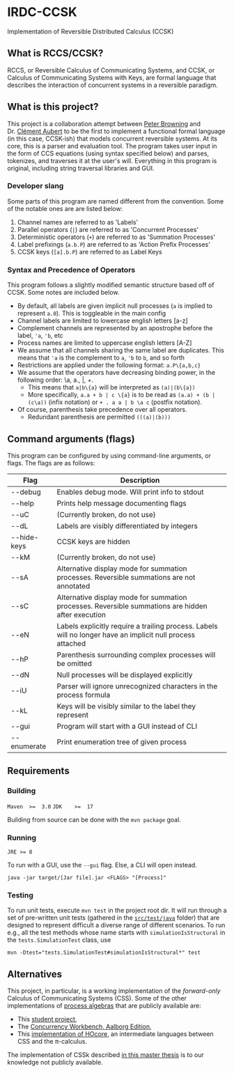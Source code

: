 # IRDC-CCSK

Implementation of Reversible Distributed Calculus (CCSK)


## What is RCCS/CCSK?

RCCS, or Reversible Calculus of Communicating Systems, and CCSK, or Calculus of Communicating Systems with Keys, are formal language that describes the interaction of concurrent systems in a reversible paradigm.

## What is this project?

This project is a collaboration attempt between [Peter Browning](https://petech.me/) and Dr. [Clément Aubert](https://spots.augusta.edu/caubert/) to be the first to implement a functional formal language (in this case, CCSK-ish) that models concurrent reversible systems.
At its core, this is a parser and evaluation tool. The program takes user input in the form of CCS equations (using syntax specified below) and parses, tokenizes, and traverses it at the user's will.
Everything in this program is original, including string traversal libraries and GUI.


### Developer slang

Some parts of this program are named different from the convention. Some of the notable ones are are listed below:

1. Channel names are referred to as 'Labels'
2. Parallel operators (`|`) are referred to as 'Concurrent Processes'
3. Deterministic operators (`+`) are referred to as 'Summation Processes'
4. Label prefixings (`a.b.P`) are referred to as 'Action Prefix Processes'
5. CCSK keys (`[a].b.P`) are referred to as Label Keys

### Syntax and Precedence of Operators

This program follows a slightly modified semantic structure based off of CCSK. Some notes are included below.
- By default, all labels are given implicit null processes (`a` is implied to represent `a.0`). This is toggleable in the main config
- Channel labels are limited to lowercase english letters [a-z]
- Complement channels are represented by an apostrophe before the label, `'a`, `'b`, etc
- Process names are limited to uppercase english letters [A-Z]
- We assume that all channels sharing the same label are duplicates. This means that `'a` is the complement to `a`, `'b` to `b`, and so forth
- Restrictions are applied under the following format: `a.P\{a,b,c}`
- We assume that the operators have decreasing binding power, in the following order: \a, a., |, +.
  - This means that `a|b\{a}` will be interpreted as `(a)|(b\{a})`
  - More specifically, `a.a + b | c \{a}` is to be read as `(a.a) + (b | (c\a))` (infix notation) or `+ . a a | b \a c`  (postfix notation).
- Of course, parenthesis take precedence over all operators.
  - Redundant parenthesis are permitted `(((a)|(b)))`

## Command arguments (flags)

This program can be configured by using command-line arguments, or flags. The flags are as follows:

| **Flag**    	  | **Description**                                                                                            	 |
|-----------------|--------------------------------------------------------------------------------------------------------------|
| --debug     	  | Enables debug mode. Will print info to stdout                                                              	 |
| --help      	  | Prints help message documenting flags                                                                      	 |
| --uC        	  | (Currently broken, do not use)                                                                             	 |
| --dL        	  | Labels are visibly differentiated by integers                                                              	 |
| --hide-keys 	  | CCSK keys are hidden                                                                                       	 |
| --kM        	  | (Currently broken, do not use)                                                                             	 |
| --sA        	  | Alternative display mode for summation processes. Reversible summations are not annotated                  	 |
| --sC        	  | Alternative display mode for summation processes. Reversible summations are hidden after execution         	 |
| --eN        	  | Labels explicitly require a trailing process. Labels will no longer have an implicit null process attached 	 |
| --hP        	  | Parenthesis surrounding complex processes will be omitted                                                  	 |
| --dN        	  | Null processes will be displayed explicitly                                                                	 |
| --iU        	  | Parser will ignore unrecognized characters in the process formula                                          	 |
| --kL        	  | Keys will be visibly similar to the label they represent                                                   	 |
| --gui       	  | Program will start with a GUI instead of CLI                                                               	 |
| --enumerate  	 | Print enumeration tree of given process                                                                    	 |


## Requirements

### Building
`Maven  >=  3.0`
`JDK    >=  17`

Building from source can be done with the `mvn package` goal.

### Running

`JRE >= 8`

To run with a GUI, use the `--gui` flag. Else, a CLI will open instead.

```
java -jar target/[Jar file].jar <FLAGS> "[Process]"
```

### Testing

To run unit tests, execute `mvn test` in the project root dir.
It will run through a set of pre-written unit tests (gathered in the [`src/test/java`](src/test/java) folder) that are designed to represent difficult a diverse range of different scenarios.
To run e.g., all the test methods whose name starts with `simulationIsStructural` in the `tests.SimulationTest` class, use

```
mvn -Dtest="tests.SimulationTest#simulationIsStructural*" test
```

## Alternatives

This project, in particular, is a working implementation of the _forward-only_ Calculus of Communicating Systems (CSS).
Some of the other implementations of [process algebras](https://en.wikipedia.org/wiki/Process_calculus) that are publicly available are:

- This [student project](https://github.com/ComputerScience-Projects/Calculus-of-Communicating-Systems),
- The [Concurrency Workbench, Aalborg Edition](http://caal.cs.aau.dk/),
- This [implementation of HOcore](https://people.rennes.inria.fr/Alan.Schmitt/research/hocore/), an intermediate languages between CSS and the π-calculus.

The implementation of CSSk described [in this master thesis](https://leicester.figshare.com/articles/thesis/SimCCSK_simulation_of_the_reversible_process_calculi_CCSK/10091681) is to our knowledge not publicly available.
